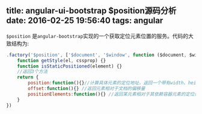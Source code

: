 title: angular-ui-bootstrap $position源码分析
date: 2016-02-25 19:56:40
tags: angular
---
`$position` 是`angular-bootstrap`实现的一个获取定位元素位置的服务。代码的大致结构为:
```js
.factory('$position', ['$document', '$window', function ($document, $window) {
    function getStyle(el, cssprop) {}
    function isStaticPositioned(element) {}
    //返回3个方法
    return {
        position:function(){}//计算具体元素的定位地址，返回一个带有width、height、top、left的对象
        offset:function(){} //返回元素相对于文档的偏移量
        positionElements:function(){} //返回某元素相对于其依赖容器元素的定位位置
    }
})

```


